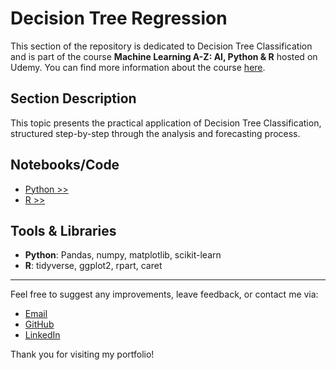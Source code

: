 # Decision Tree Regression

This section of the repository is dedicated to Decision Tree Classification and is part of the course **Machine Learning A-Z: AI, Python & R** hosted on Udemy. You can find more information about the course [here](https://www.udemy.com/course/machinelearning/).

## Section Description

This topic presents the practical application of Decision Tree Classification, structured step-by-step through the analysis and forecasting process.

## Notebooks/Code

+ [Python >>](./01_Python/decision_tree_classification_py.ipynb)
+ [R >>](./02_R/decision_tree_classification_r.ipynb)

## Tools & Libraries

+ **Python**: Pandas, numpy, matplotlib, scikit-learn
+ **R**: tidyverse, ggplot2, rpart, caret
  
---

Feel free to suggest any improvements, leave feedback, or contact me via:
- [Email](mailto:daluchki@gmail.com)
- [GitHub](https://github.com/daluchkin)
- [LinkedIn](https://www.linkedin.com/in/dmitry-luchkin/)

Thank you for visiting my portfolio!


